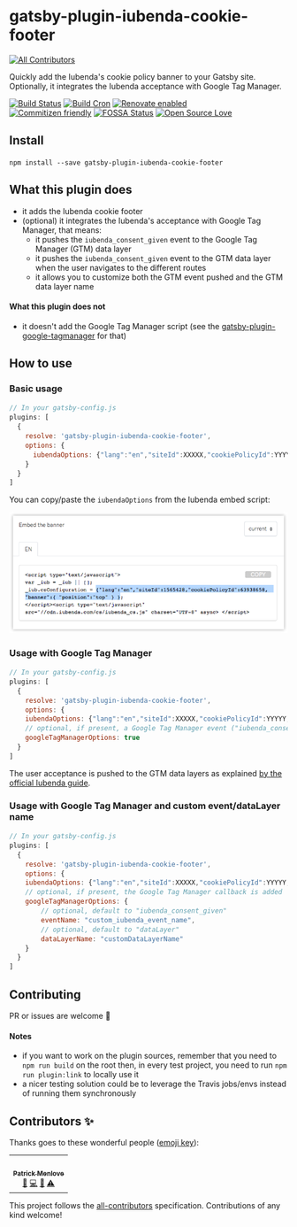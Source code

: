 # gatsby-plugin-iubenda-cookie-footer
<!-- ALL-CONTRIBUTORS-BADGE:START - Do not remove or modify this section -->
[![All Contributors](https://img.shields.io/badge/all_contributors-1-orange.svg?style=flat-square)](#contributors-)
<!-- ALL-CONTRIBUTORS-BADGE:END -->
Quickly add the Iubenda's cookie policy banner to your Gatsby site. Optionally, it integrates the
Iubenda acceptance with Google Tag Manager.

[![Build Status](https://travis-ci.com/NoriSte/gatsby-plugin-iubenda-cookie-footer.svg?branch=master)](https://travis-ci.com/NoriSte/gatsby-plugin-iubenda-cookie-footer)
[![Build Cron](https://img.shields.io/badge/build%20cron-weekly-44cc11.svg)](https://travis-ci.com/NoriSte/gatsby-plugin-iubenda-cookie-footer)
[![Renovate enabled](https://img.shields.io/badge/renovate-enabled-brightgreen.svg)](https://renovatebot.com/)
<br />
[![Commitizen friendly](https://img.shields.io/badge/commitizen-friendly-brightgreen.svg)](http://commitizen.github.io/cz-cli/)
[![FOSSA Status](https://app.fossa.com/api/projects/git%2Bgithub.com%2FNoriSte%2Fgatsby-plugin-iubenda-cookie-footer.svg?type=shield)](https://app.fossa.com/projects/git%2Bgithub.com%2FNoriSte%2Fgatsby-plugin-iubenda-cookie-footer?ref=badge_shield)
[![Open Source
Love](https://badges.frapsoft.com/os/mit/mit.svg?v=102)](https://github.com/ellerbrock/open-source-badge/)

## Install

`npm install --save gatsby-plugin-iubenda-cookie-footer`

## What this plugin does

- it adds the Iubenda cookie footer
- (optional) it integrates the Iubenda's acceptance with Google Tag Manager, that means:
  - it pushes the `iubenda_consent_given` event to the Google Tag Manager (GTM) data layer
  - it pushes the `iubenda_consent_given` event to the GTM data layer when the user navigates to the
    different routes
  - it allows you to customize both the GTM event pushed and the GTM data layer name

#### What this plugin does not

- it doesn't add the Google Tag Manager script (see the
  [gatsby-plugin-google-tagmanager](https://www.gatsbyjs.org/packages/gatsby-plugin-google-tagmanager/)
  for that)

## How to use

### Basic usage

```javascript
// In your gatsby-config.js
plugins: [
  {
    resolve: 'gatsby-plugin-iubenda-cookie-footer',
    options: {
      iubendaOptions: {"lang":"en","siteId":XXXXX,"cookiePolicyId":YYYYY, /* ... */ },
    }
  }
]
```

You can copy/paste the `iubendaOptions` from the Iubenda embed script:

![Where to find the iubendaOptions](https://raw.githubusercontent.com/NoriSte/gatsby-plugin-iubenda-cookie-footer/master/assets/iubenda-options-shadow.png)

### Usage with Google Tag Manager

```javascript
// In your gatsby-config.js
plugins: [
  {
    resolve: 'gatsby-plugin-iubenda-cookie-footer',
    options: {
    iubendaOptions: {"lang":"en","siteId":XXXXX,"cookiePolicyId":YYYYY, /* ... */ },
    // optional, if present, a Google Tag Manager event ("iubenda_consent_given") is triggered
    googleTagManagerOptions: true
  }
]
```

The user acceptance is pushed to the GTM data layers as explained [by the official Iubenda guide](https://www.iubenda.com/en/help/1235-how-to-use-google-tag-manager-to-simplify-the-adoption-of-cookie-law-requirements).

### Usage with Google Tag Manager and custom event/dataLayer name

```javascript
// In your gatsby-config.js
plugins: [
  {
    resolve: 'gatsby-plugin-iubenda-cookie-footer',
    options: {
    iubendaOptions: {"lang":"en","siteId":XXXXX,"cookiePolicyId":YYYYY, /* ... */ },
    // optional, if present, the Google Tag Manager callback is added
    googleTagManagerOptions: {
        // optional, default to "iubenda_consent_given"
        eventName: "custom_iubenda_event_name",
        // optional, default to "dataLayer"
        dataLayerName: "customDataLayerName"
    }
  }
]
```

## Contributing

PR or issues are welcome 👋

#### Notes

- if you want to work on the plugin sources, remember that you need to `npm run build` on the root
  then, in every test project, you need to run `npm run plugin:link` to locally use it
- a nicer testing solution could be to leverage the Travis jobs/envs instead of running them synchronously

## Contributors ✨

Thanks goes to these wonderful people ([emoji key](https://allcontributors.org/docs/en/emoji-key)):

<!-- ALL-CONTRIBUTORS-LIST:START - Do not remove or modify this section -->
<!-- prettier-ignore-start -->
<!-- markdownlint-disable -->
<table>
  <tr>
    <td align="center"><a href="https://github.com/pm990320"><img src="https://avatars0.githubusercontent.com/u/6690208?v=4" width="100px;" alt=""/><br /><sub><b>Patrick Menlove</b></sub></a><br /><a href="https://github.com/NoriSte/gatsby-plugin-iubenda-cookie-footer/issues?q=author%3Apm990320" title="Bug reports">🐛</a> <a href="https://github.com/NoriSte/gatsby-plugin-iubenda-cookie-footer/commits?author=pm990320" title="Code">💻</a> <a href="https://github.com/NoriSte/gatsby-plugin-iubenda-cookie-footer/pulls?q=is%3Apr+reviewed-by%3Apm990320" title="Reviewed Pull Requests">👀</a> <a href="https://github.com/NoriSte/gatsby-plugin-iubenda-cookie-footer/commits?author=pm990320" title="Tests">⚠️</a></td>
  </tr>
</table>

<!-- markdownlint-enable -->
<!-- prettier-ignore-end -->
<!-- ALL-CONTRIBUTORS-LIST:END -->

This project follows the [all-contributors](https://github.com/all-contributors/all-contributors) specification. Contributions of any kind welcome!